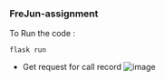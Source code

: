 ### FreJun-assignment
To Run the code : 
```
flask run
```
- Get request for call record
![image](https://user-images.githubusercontent.com/74247710/219689186-6c93afc6-25ba-42ff-b367-992c99f91983.png)

